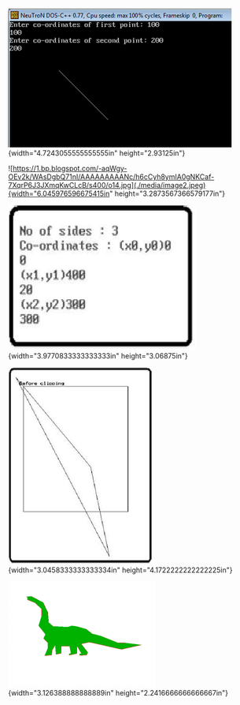 ![Bresenham\'s Line Algorithm](./media/image1.png){width="4.7243055555555555in" height="2.93125in"}

![https://1.bp.blogspot.com/-aqWgy-OEv2k/WAsDgbQ71nI/AAAAAAAAANc/h6cCyh8ymIA0gNKCaf-7XqrP6J3JXmqKwCLcB/s400/o14.jpg](./media/image2.jpeg){width="6.045976596675415in" height="3.2873567366579177in"}

![Program for Polygon Clipping Using c Program in Computer Graphics Lab --CS1353](./media/image3.jpeg){width="3.9770833333333333in" height="3.06875in"}

![Program for Polygon Clipping Using c Program in Computer Graphics Lab --CS1353](./media/image4.jpeg){width="3.0458333333333334in" height="4.1722222222222225in"}

![scanfilled dinosaur](./media/image5.png){width="3.126388888888889in" height="2.2416666666666667in"}
